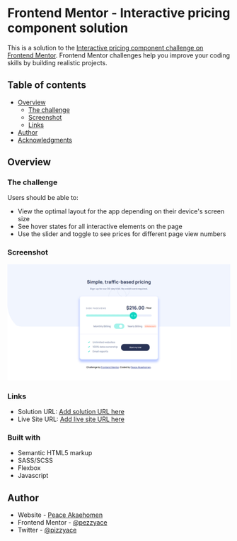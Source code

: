 # Frontend Mentor - Interactive pricing component solution

This is a solution to the [Interactive pricing component challenge on Frontend Mentor](https://www.frontendmentor.io/challenges/interactive-pricing-component-t0m8PIyY8). Frontend Mentor challenges help you improve your coding skills by building realistic projects. 

## Table of contents

- [Overview](#overview)
  - [The challenge](#the-challenge)
  - [Screenshot](#screenshot)
  - [Links](#links)
- [Author](#author)
- [Acknowledgments](#acknowledgments)


## Overview

### The challenge

Users should be able to:

- View the optimal layout for the app depending on their device's screen size
- See hover states for all interactive elements on the page
- Use the slider and toggle to see prices for different page view numbers

### Screenshot

![](./screenshot/Desktop%20view.png)



### Links

- Solution URL: [Add solution URL here](https://github.com/Pezzyace/interactive-pricing-component-main)
- Live Site URL: [Add live site URL here](https://interactive-pricing-component-main-phi.vercel.app/)


### Built with

- Semantic HTML5 markup
- SASS/SCSS
- Flexbox
- Javascript



## Author

- Website - [Peace Akaehomen](https://peace-akaehomen-portfolio.vercel.app/)
- Frontend Mentor - [@pezzyace](https://www.frontendmentor.io/profile/pezzyace)
- Twitter - [@pizzyace](https://www.twitter.com/pizzyace)

